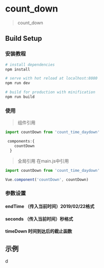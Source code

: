 # count_down

> count_down

## Build Setup
### 安装教程
``` bash
# install dependencies
npm install

# serve with hot reload at localhost:8080
npm run dev

# build for production with minification
npm run build
```
### 使用
> 组件引用
```javascript
import countDown from 'count_time_daydown'

 components:{
    countDown
  }

```
> 全局引用 在main.js中引用
```javascript
import countDown from 'count_time_daydown'

Vue.component('countDown', countDown)
```
### 参数设置
#### endTime （传入当前时间）2019/02/22格式

#### seconds （传入当前时间）秒格式

#### timeDown 时间到达后的截止函数

## 示例
d